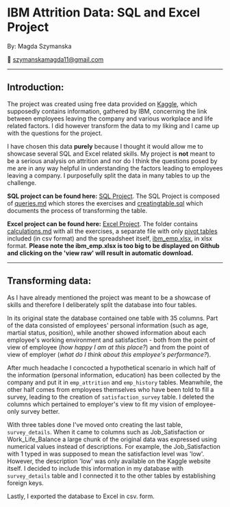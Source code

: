 
# IBM Attrition Data: SQL and Excel Project

By: Magda Szymanska

:e-mail: szymanskamagda11@gmail.com

___

## Introduction:

The project was created using free data provided on [Kaggle](https://www.kaggle.com/datasets/pavansubhasht/ibm-hr-analytics-attrition-dataset/discussion), which supposedly contains information, gathered by IBM, concerning the link between employees leaving the company and various workplace and life related factors. I did however transform the data to my liking and I came up with the questions for the project.

I have chosen this data **purely** because I thought it would allow me to showcase several SQL and Excel related skills. My project is **not** meant to be a serious analysis on attrition and nor do I think the questions posed by me are in any way helpful in understanding the factors leading to employees leaving a company. I purposefully split the data in many tables to up the challenge.

**SQL project can be found here:** [SQL Project](https://github.com/Magda-Szymanska/sql_and_excel/tree/main/sql). The SQL Project is composed of [queries.md](https://github.com/Magda-Szymanska/sql_and_excel/edit/main/sql/queries.md) which stores the exercises and [creatingtable.sql](https://github.com/Magda-Szymanska/sql_and_excel/blob/main/sql/creatingtable.sql) which documents the process of transforming the table. 

**Excel project can be found here:** [Excel Project](https://github.com/Magda-Szymanska/sql_and_excel/tree/main/excel). The folder contains [calculations.md](https://github.com/Magda-Szymanska/sql_and_excel/blob/main/excel/calculations.md) with all the exercises, a separate file with only [pivot tables](https://github.com/Magda-Szymanska/sql_and_excel/blob/main/excel/ibm_emp%20-%20pivot%20table%201.csv) included (in csv format) and the spreadsheet itself, [ibm_emp.xlsx](https://github.com/Magda-Szymanska/sql_and_excel/blob/main/excel/ibm_emp.xlsx), in xlsx format. **Please note the ibm_emp.xlsx is too big to be displayed on Github and clicking on the 'view raw' will result in automatic download.**
___


## Transforming data:

As I have already mentioned the project was meant to be a showcase of skills and therefore I deliberately split the database into four tables.

In its original state the database contained one table with 35 columns. Part of the data consisted of employees' personal information (such as age, martial status, position), while another showed information about each employee's working environment and satisfaction - both from the point of view of employee (*how happy I am at this place?*) and from the point of view of employer (*what do I think about this employee's performance?*). 

After much headache I concocted a hypothetical scenario in which half of the information (personal information, education) has been collected by the company and put it in ```emp_attrition``` and ```emp_history``` tables. Meanwhile, the other half comes from employees themselves who have been told to fill a survey, leading to the creation of ```satisfaction_survey``` table. I deleted the columns which pertained to employer's view to fit my vision of employee-only survey better.

With three tables done I've moved onto creating the last table, ```survey_details```. When it came to columns such as Job_Satisfaction or Work_Life_Balance a large chunk of the original data was expressed using numerical values instead of descriptions. For example, the Job_Satisfaction with 1 typed in was supposed to mean the satisfaction level was 'low'. However, the description 'low' was only available on the Kaggle website itself. I decided to include this information in my database with  ```survey_details``` table and I connected it to the other tables by establishing foreign keys.

Lastly, I exported the database to Excel in csv. form.

